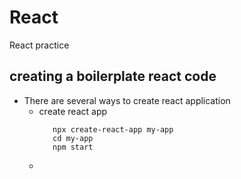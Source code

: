 # React
React practice

## creating a boilerplate react code
 - There are several ways to create react application
    - create react app
        ```
           npx create-react-app my-app
           cd my-app
           npm start 
        ```
    - 